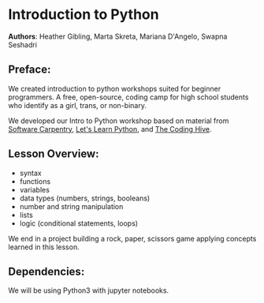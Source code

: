 # Introduction to Python #

**Authors**: Heather Gibling, Marta Skreta, Mariana D'Angelo, Swapna Seshadri

## Preface: ##

We created introduction to python workshops suited for beginner programmers. A free, open-source, coding camp for high school students who identify as a girl, trans, or non-binary.

We developed our Intro to Python workshop based on material from [Software Carpentry](http://swcarpentry.github.io/python-novice-gapminder/), [Let's Learn Python](http://www.letslearnpython.com/learn/), and [The Coding Hive](https://www.thecodinghive.com/).

## Lesson Overview: ##

* syntax
* functions
* variables
* data types (numbers, strings, booleans)
* number and string manipulation
* lists
* logic (conditional statements, loops)

We end in a project building a rock, paper, scissors game applying concepts learned in this lesson.

## Dependencies: ##

We will be using Python3 with jupyter notebooks.

